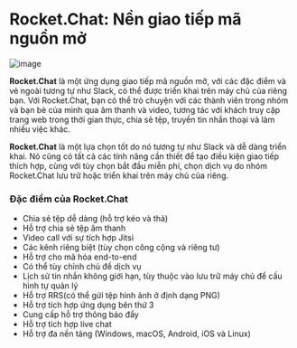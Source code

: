 # Rocket.Chat: Nền giao tiếp mã nguồn mở

![image](https://user-images.githubusercontent.com/59860781/137280767-b0beea35-093f-4623-bab7-5da79d404593.png)

**Rocket.Chat** là một ứng dụng giao tiếp mã nguồn mở, với các đặc điểm và vẻ ngoài tương tự như Slack, có thể được triển khai trên máy chủ của riêng bạn. Với Rocket.Chat, bạn có thể trò chuyện với các thành viên trong nhóm và bạn bè của mình qua âm thanh và video, tương tác với khách truy cập trang web trong thời gian thực, chia sẻ tệp, truyền tin nhắn thoại và làm nhiều việc khác.
  
**Rocket.Chat** là một lựa chọn tốt do nó tương tự như Slack và dễ dàng triển khai. Nó cũng có tất cả các tính năng cần thiết để tạo điều kiện giao tiếp thích hợp, cùng với tùy chọn bắt đầu miễn phí, chọn dịch vụ do nhóm Rocket.Chat lưu trữ hoặc triển khai trên máy chủ của riêng.

### Đặc điểm của Rocket.Chat
- Chia sẻ tệp dễ dàng (hỗ trợ kéo và thả)
- Hỗ trợ chia sẻ tệp âm thanh
- Video call với sự tích hợp Jitsi
- Các kênh riêng biệt (tùy chọn công cộng và riêng tư)
- Hỗ trợ cho mã hóa end-to-end
- Có thể tùy chỉnh chủ đề dịch vụ
- Lịch sử tin nhắn không giới hạn, tùy thuộc vào lưu trữ máy chủ để cấu hình tự quản lý
- Hỗ trợ RRS(có thể gửi tệp hình ảnh ở định dạng PNG)
- Hỗ trợ tích hợp ứng dụng bên thứ 3
- Cung cấp hỗ trợ thông báo đẩy
- Hỗ trợ tích hợp live chat
- Hỗ trợ đa nền tảng (Windows, macOS, Android, iOS và Linux)

